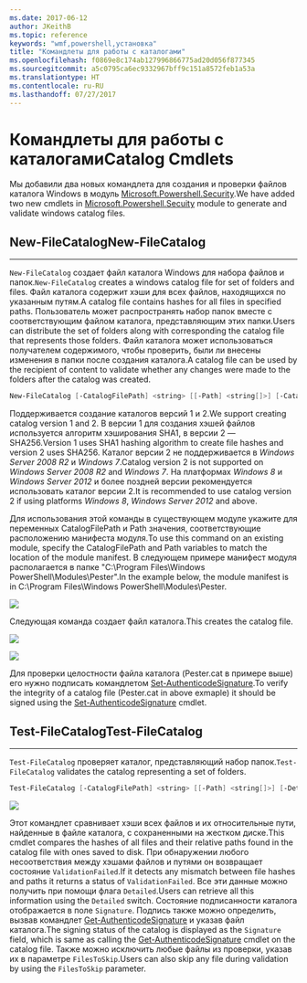 ```yaml
---
ms.date: 2017-06-12
author: JKeithB
ms.topic: reference
keywords: "wmf,powershell,установка"
title: "Командлеты для работы с каталогами"
ms.openlocfilehash: f0869e8c174ab127996866775ad20d056f877345
ms.sourcegitcommit: a5c0795ca6ec9332967bff9c151a8572feb1a53a
ms.translationtype: HT
ms.contentlocale: ru-RU
ms.lasthandoff: 07/27/2017
---
```

# <a name="catalog-cmdlets"></a><span data-ttu-id="492e5-103">Командлеты для работы с каталогами</span><span class="sxs-lookup"><span data-stu-id="492e5-103">Catalog Cmdlets</span></span>  

<span data-ttu-id="492e5-104">Мы добавили два новых командлета для создания и проверки файлов каталога Windows в модуль [Microsoft.Powershell.Security](https://technet.microsoft.com/en-us/library/hh847877.aspx).</span><span class="sxs-lookup"><span data-stu-id="492e5-104">We have added two new cmdlets in [Microsoft.Powershell.Secuity](https://technet.microsoft.com/en-us/library/hh847877.aspx) module to generate and validate windows catalog files.</span></span>  

## <a name="new-filecatalog"></a><span data-ttu-id="492e5-105">New-FileCatalog</span><span class="sxs-lookup"><span data-stu-id="492e5-105">New-FileCatalog</span></span> 
--------------------------------

<span data-ttu-id="492e5-106">`New-FileCatalog` создает файл каталога Windows для набора файлов и папок.</span><span class="sxs-lookup"><span data-stu-id="492e5-106">`New-FileCatalog` creates a windows catalog file for set of folders and files.</span></span> <span data-ttu-id="492e5-107">Файл каталога содержит хэши для всех файлов, находящихся по указанным путям.</span><span class="sxs-lookup"><span data-stu-id="492e5-107">A catalog file contains hashes for all files in specified paths.</span></span> <span data-ttu-id="492e5-108">Пользователь может распространять набор папок вместе с соответствующим файлом каталога, представляющим этих папки.</span><span class="sxs-lookup"><span data-stu-id="492e5-108">Users can distribute the set of folders along with corresponding the catalog file that represents those folders.</span></span> <span data-ttu-id="492e5-109">Файл каталога может использоваться получателем содержимого, чтобы проверить, были ли внесены изменения в папки после создания каталога.</span><span class="sxs-lookup"><span data-stu-id="492e5-109">A catalog file can be used by the recipient of content to validate whether any changes were made to the folders after the catalog was created.</span></span>    

```powershell
New-FileCatalog [-CatalogFilePath] <string> [[-Path] <string[]>] [-CatalogVersion <int>] [-WhatIf] [-Confirm] [<CommonParameters>]
```
<span data-ttu-id="492e5-110">Поддерживается создание каталогов версий 1 и 2.</span><span class="sxs-lookup"><span data-stu-id="492e5-110">We support creating catalog version 1 and 2.</span></span> <span data-ttu-id="492e5-111">В версии 1 для создания хэшей файлов используется алгоритм хэширования SHA1, в версии 2 — SHA256.</span><span class="sxs-lookup"><span data-stu-id="492e5-111">Version 1 uses SHA1 hashing algorithm to create file hashes and version 2 uses SHA256.</span></span> <span data-ttu-id="492e5-112">Каталог версии 2 не поддерживается в *Windows Server 2008 R2* и *Windows 7*.</span><span class="sxs-lookup"><span data-stu-id="492e5-112">Catalog version 2 is not supported on *Windows Server 2008 R2* and *Windows 7*.</span></span> <span data-ttu-id="492e5-113">На платформах *Windows 8* и *Windows Server 2012* и более поздней версии рекомендуется использовать каталог версии 2.</span><span class="sxs-lookup"><span data-stu-id="492e5-113">It is recommended to use catalog version 2 if using platforms *Windows 8*, *Windows Server 2012* and above.</span></span>  

<span data-ttu-id="492e5-114">Для использования этой команды в существующем модуле укажите для переменных CatalogFilePath и Path значения, соответствующие расположению манифеста модуля.</span><span class="sxs-lookup"><span data-stu-id="492e5-114">To use this command on an existing module, specify the CatalogFilePath and Path variables to match the location of the module manifest.</span></span> <span data-ttu-id="492e5-115">В следующем примере манифест модуля располагается в папке "C:\Program Files\Windows PowerShell\Modules\Pester".</span><span class="sxs-lookup"><span data-stu-id="492e5-115">In the example below, the module manifest is in C:\Program Files\Windows PowerShell\Modules\Pester.</span></span> 

![](../images/NewFileCatalog.jpg)

<span data-ttu-id="492e5-116">Следующая команда создает файл каталога.</span><span class="sxs-lookup"><span data-stu-id="492e5-116">This creates the catalog file.</span></span> 

![](../images/CatalogFile1.jpg)  

![](../images/CatalogFile2.jpg) 

<span data-ttu-id="492e5-117">Для проверки целостности файла каталога (Pester.cat в примере выше) его нужно подписать командлетом [Set-AuthenticodeSignature](https://technet.microsoft.com/library/hh849819.aspx).</span><span class="sxs-lookup"><span data-stu-id="492e5-117">To verify the integrity of a catalog file (Pester.cat in above exmaple) it should be signed using the [Set-AuthenticodeSignature](https://technet.microsoft.com/library/hh849819.aspx) cmdlet.</span></span>   


## <a name="test-filecatalog"></a><span data-ttu-id="492e5-118">Test-FileCatalog</span><span class="sxs-lookup"><span data-stu-id="492e5-118">Test-FileCatalog</span></span> 
--------------------------------

<span data-ttu-id="492e5-119">`Test-FileCatalog` проверяет каталог, представляющий набор папок.</span><span class="sxs-lookup"><span data-stu-id="492e5-119">`Test-FileCatalog` validates the catalog representing a set of folders.</span></span> 

```powershell
Test-FileCatalog [-CatalogFilePath] <string> [[-Path] <string[]>] [-Detailed] [-FilesToSkip <string[]>] [-WhatIf] [-Confirm] [<CommonParameters>]
```

![](../images/TestFileCatalog.jpg)

<span data-ttu-id="492e5-120">Этот командлет сравнивает хэши всех файлов и их относительные пути, найденные в файле каталога, с сохраненными на жестком диске.</span><span class="sxs-lookup"><span data-stu-id="492e5-120">This cmdlet compares the hashes of all files and their relative paths found in the catalog file with ones saved to disk.</span></span> <span data-ttu-id="492e5-121">При обнаружении любого несоответствия между хэшами файлов и путями он возвращает состояние `ValidationFailed`.</span><span class="sxs-lookup"><span data-stu-id="492e5-121">If it detects any mismatch between file hashes and paths it returns a status of `ValidationFailed`.</span></span> <span data-ttu-id="492e5-122">Все эти данные можно получить при помощи флага `Detailed`.</span><span class="sxs-lookup"><span data-stu-id="492e5-122">Users can retrieve all this information using the `Detailed` switch.</span></span> <span data-ttu-id="492e5-123">Состояние подписанности каталога отображается в поле `Signature`. Подпись также можно определить, вызвав командлет [Get-AuthenticodeSignature](https://technet.microsoft.com/en-us/library/hh849805.aspx) и указав файл каталога.</span><span class="sxs-lookup"><span data-stu-id="492e5-123">The signing status of the catalog is displayed as the `Signature` field, which is same as calling the [Get-AuthenticodeSignature](https://technet.microsoft.com/en-us/library/hh849805.aspx) cmdlet on the catalog file.</span></span> <span data-ttu-id="492e5-124">Также можно исключить любые файлы из проверки, указав их в параметре `FilesToSkip`.</span><span class="sxs-lookup"><span data-stu-id="492e5-124">Users can also skip any file during validation by using the `FilesToSkip` parameter.</span></span> 

